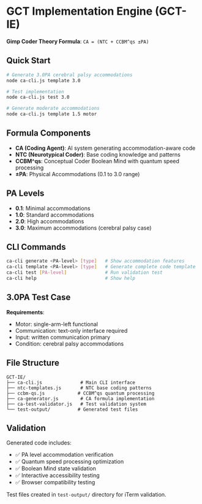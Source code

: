 # GCT Implementation Engine (GCT-IE)

**Gimp Coder Theory Formula**: `CA = (NTC + CCBM^qs ±PA)`

## Quick Start

```bash
# Generate 3.0PA cerebral palsy accommodations
node ca-cli.js template 3.0

# Test implementation
node ca-cli.js test 3.0

# Generate moderate accommodations
node ca-cli.js template 1.5 motor
```

## Formula Components

- **CA (Coding Agent)**: AI system generating accommodation-aware code
- **NTC (Neurotypical Coder)**: Base coding knowledge and patterns  
- **CCBM^qs**: Conceptual Coder Boolean Mind with quantum speed processing
- **±PA**: Physical Accommodations (0.1 to 3.0 range)

## PA Levels

- **0.1**: Minimal accommodations
- **1.0**: Standard accommodations  
- **2.0**: High accommodations
- **3.0**: Maximum accommodations (cerebral palsy case)

## CLI Commands

```bash
ca-cli generate <PA-level> [type]   # Show accommodation features
ca-cli template <PA-level> [type]   # Generate complete code template  
ca-cli test [PA-level]              # Run validation test
ca-cli help                         # Show help
```

## 3.0PA Test Case

**Requirements**: 
- Motor: single-arm-left functional
- Communication: text-only interface required
- Input: written communication primary  
- Condition: cerebral palsy accommodations

## File Structure

```
GCT-IE/
├── ca-cli.js              # Main CLI interface
├── ntc-templates.js       # NTC base coding patterns
├── ccbm-qs.js            # CCBM^qs quantum processing
├── ca-generator.js        # CA formula implementation  
├── ca-test-validator.js   # Test validation system
└── test-output/          # Generated test files
```

## Validation

Generated code includes:
- ✅ PA level accommodation verification
- ✅ Quantum speed processing optimization
- ✅ Boolean Mind state validation
- ✅ Interactive accessibility testing
- ✅ Browser compatibility testing

Test files created in `test-output/` directory for iTerm validation.
